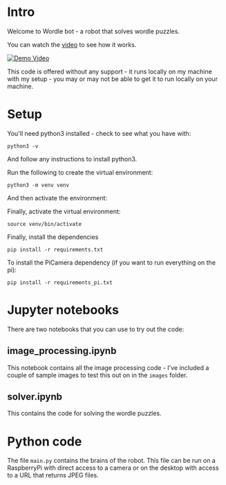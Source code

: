 # Intro

Welcome to Wordle bot - a robot that solves wordle puzzles.

You can watch the [video](https://www.youtube.com/watch?v=_QHz_5pqPuo) to see how it works.

[![Demo Video](https://img.youtube.com/vi/_QHz_5pqPuo/0.jpg)](https://www.youtube.com/watch?v=_QHz_5pqPuo)

This code is offered without any support - it runs locally on my machine with my setup - you may or may not be able to get it to run locally on your machine.

# Setup

You'll need python3 installed - check to see what you have with:

```
python3 -v
```

And follow any instructions to install python3.

Run the following to create the virtual environment:

```
python3 -m venv venv
```

And then activate the environment:

Finally, activate the virtual environment:

```
source venv/bin/activate
```

Finally, install the dependencies

```
pip install -r requirements.txt
```

To install the PiCamera dependency (if you want to run everything on the pi):

```
pip install -r requirements_pi.txt
```

# Jupyter notebooks

There are two notebooks that you can use to try out the code:

## image_processing.ipynb

This notebook contains all the image processing code - I've included a couple of sample images to test this out on in the `images` folder.

## solver.ipynb

This contains the code for solving the wordle puzzles.

# Python code

The file `main.py` contains the brains of the robot. This file can be run on a RaspberryPi with direct access to a camera or on the desktop with access to a URL that returns JPEG files.
